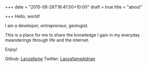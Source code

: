 +++
date = "2015-08-26T18:41:50+10:00"
draft = true
title = "about"

+++
Hello, world!

I am a developer, entrepreneur, geologist.

This is a place for me to share the knowledge I gain in my everyday meanderings
through life and the internet.

Enjoy!

Github: [Lanzafame](https://github.com/Lanzafame)
Twitter: [LanzafameAdrian](https://twitter.com/LanzafameAdrian)
